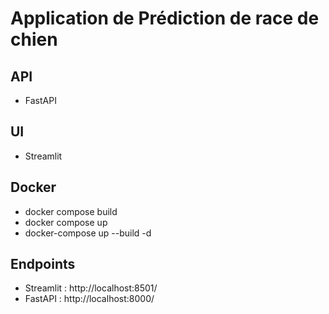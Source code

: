 # Application de Prédiction de race de chien

## API
- FastAPI

## UI
- Streamlit

## Docker
- docker compose build
- docker compose up
- docker-compose up --build -d

## Endpoints
- Streamlit : http://localhost:8501/
- FastAPI : http://localhost:8000/
